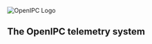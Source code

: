 ![OpenIPC Logo](https://cdn.themactep.com/images/logo_openipc.png)

## The OpenIPC telemetry system
